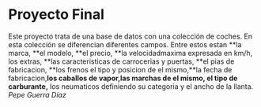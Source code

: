 # Proyecto Final
Este proyecto trata de una base de datos con una colección de coches.
En esta colección se diferencian diferentes campos. Entre estos estan **la marca, **el modelo, **el precio, **la velocidadmaxima expresada en km/h, los extras, **las caracteristicas de carrocerias y puertas, **el pias de fabricacion, **los frenos el tipo y posicion de el mismo,**la fecha de fabricacion,**los caballos de vapor,**las marchas de el mismo,** el tipo de carburante,** los neumaticos definiendo su categoria y el ancho de la llanta.
*Pepe Guerra Díaz*